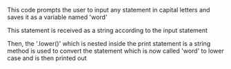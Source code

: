 This code prompts the user to input any statement in capital letters and saves it as a variable named 'word'

This statement is received as a string according to the input statement

Then, the '.lower()' which is nested inside the print statement is a string method is used to convert the statement which is now called 'word' to lower case and is then printed out
